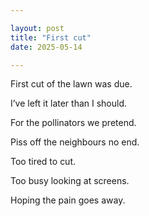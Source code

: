 ```yaml
---

layout: post
title: "First cut"
date: 2025-05-14

---
```


First cut of the lawn was due.

I’ve left it later than I should.

For the pollinators we pretend.

Piss off the neighbours no end.

Too tired to cut.

Too busy looking at screens.

Hoping the pain goes away.
